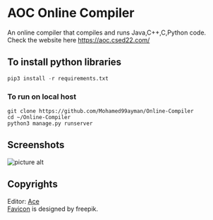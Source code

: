 

# AOC Online Compiler
An online compiler that compiles and runs Java,C++,C,Python code.  
Check the website here https://aoc.csed22.com/

## To install python libraries
```python
pip3 install -r requirements.txt
```

### To run on local host
	git clone https://github.com/Mohamed99ayman/Online-Compiler
	cd ~/Online-Compiler
	python3 manage.py runserver

## Screenshots ##
![picture alt](https://github.com/Mohamed99ayman/Online-Compiler/blob/master/screenshot/s1.png)

## Copyrights ##
Editor: [Ace](https://github.com/ajaxorg/ace)  
[Favicon](https://www.freepik.com/free-vector/illustration-gear-doodle-icon_2606116.htm#page=1&query=gear&position=0) is designed by freepik.

